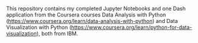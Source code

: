This repository contains my completed Jupyter Notebooks and one Dash application from the Coursera courses Data Analysis with Python (https://www.coursera.org/learn/data-analysis-with-python) and Data Visualization with Python (https://www.coursera.org/learn/python-for-data-visualization), both from IBM.
